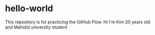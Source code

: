 # hello-world
This repository is for practicing the GitHub Flow.
Hi I'm Kim 20 years old and Mahidol university student
